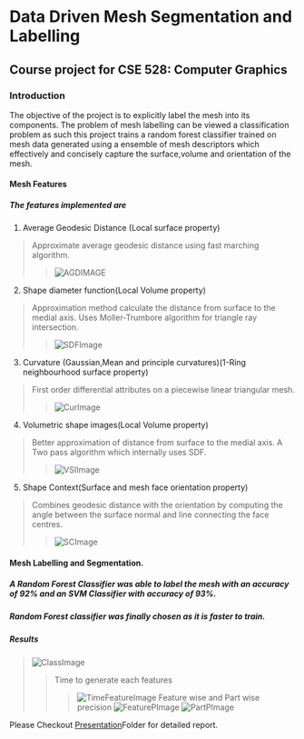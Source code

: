 
# Data Driven Mesh Segmentation and Labelling 
## Course project for CSE 528: Computer Graphics


### Introduction

The objective of the project is to explicitly label the mesh into its components. 
The problem of mesh labelling can be viewed a classification problem as such this project trains a random forest classifier trained on mesh data generated 
using a ensemble of mesh descriptors which effectively and concisely capture the surface,volume and orientation of the mesh.

#### Mesh Features
##### The features implemented are

1. Average Geodesic Distance (Local surface property) 
>Approximate average geodesic distance using fast marching algorithm.
>>![AGDIMAGE](https://github.com/rix161/SBU_ComputerGraphics/blob/master/TestCGAL/Test/SceenShots/AGDResult.png)

2. Shape diameter function(Local Volume property)
>Approximation method calculate the distance from surface to the medial axis. Uses Moller-Trumbore algorithm for triangle ray intersection.
>>![SDFImage](https://github.com/rix161/SBU_ComputerGraphics/blob/master/TestCGAL/Test/SceenShots/SDFResult.png)

3. Curvature (Gaussian,Mean and principle curvatures)(1-Ring neighbourhood surface property)
> First order differential attributes on a piecewise linear triangular mesh.   
>>![CurImage](https://github.com/rix161/SBU_ComputerGraphics/blob/master/TestCGAL/Test/SceenShots/curvatureResult.png)

4. Volumetric shape images(Local Volume property)
> Better approximation of distance from surface to the medial axis. A Two pass algorithm which internally uses SDF.   
>>![VSIImage](https://github.com/rix161/SBU_ComputerGraphics/blob/master/TestCGAL/Test/SceenShots/VisResult.png)

5. Shape Context(Surface and mesh face orientation property)
>Combines geodesic distance with the orientation by computing the angle between the surface normal and line connecting the face centres.
>>![SCImage](https://github.com/rix161/SBU_ComputerGraphics/blob/master/TestCGAL/Test/SceenShots/SCResult.png)


#### Mesh Labelling and Segmentation.
##### A Random Forest Classifier was able to label the mesh with an accuracy of 92% and an SVM Classifier with accuracy of 93%. 
##### Random Forest classifier was finally chosen as it is faster to train.

##### Results 
	
>![ClassImage](https://github.com/rix161/SBU_ComputerGraphics/blob/master/TestCGAL/Test/SceenShots/ResultClass.png)
>>Time to generate each features
>>>![TimeFeatureImage](https://github.com/rix161/SBU_ComputerGraphics/blob/master/TestCGAL/Test/SceenShots/TimeFeature.png)
>>Feature wise and Part wise precision
>>![FeaturePImage](https://github.com/rix161/SBU_ComputerGraphics/blob/master/TestCGAL/Test/SceenShots/PartPrecision.png)
>>![PartPImage](https://github.com/rix161/SBU_ComputerGraphics/blob/master/TestCGAL/Test/SceenShots/FeaturePrecision.png)


Please Checkout [Presentation](https://github.com/rix161/SBU_ComputerGraphics/blob/master/Presentation/Project%20Report/Data%20Driven%20Mesh%20segmentation%20and%20labeling.pdf)Folder for detailed report.
 